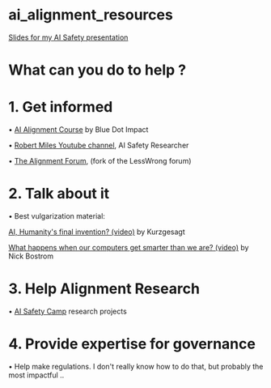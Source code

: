 # ai_alignment_resources

[Slides for my AI Safety presentation](slides_ai_safety.pdf)


# What can you do to help ?
 
# 1. Get informed
• [AI Alignment Course](https://bluedot.org/courses/alignment/1) by Blue Dot Impact

• [Robert Miles Youtube channel](https://www.youtube.com/@RobertMilesAI), AI Safety Researcher

• [The Alignment Forum](https://www.alignmentforum.org/), (fork of the LessWrong forum)

# 2. Talk about it
• Best vulgarization material:

[AI, Humanity's final invention? (video)](https://www.youtube.com/watch?v=fa8k8IQ1_X0) by Kurzgesagt

[What happens when our computers get smarter than we are? (video)](https://www.youtube.com/watch?v=MnT1xgZgkpk) by Nick Bostrom

# 3. Help Alignment Research
• [AI Safety Camp](https://www.aisafety.camp/) research projects

# 4. Provide expertise for governance
• Help make regulations. I don't really know how to do that, but probably the most impactful ..

